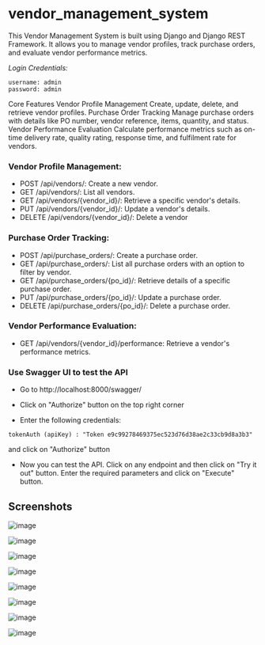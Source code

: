 # vendor_management_system
This Vendor Management System is built using Django and Django REST Framework. It allows you to manage vendor profiles, track purchase orders, and evaluate vendor performance metrics.

*Login Credentials:*
```
username: admin
password: admin
```


Core Features
Vendor Profile Management
Create, update, delete, and retrieve vendor profiles.
Purchase Order Tracking
Manage purchase orders with details like PO number, vendor reference, items, quantity, and status.
Vendor Performance Evaluation
Calculate performance metrics such as on-time delivery rate, quality rating, response time, and fulfilment rate for vendors.


###  Vendor Profile Management:

* POST /api/vendors/: Create a new vendor.
* GET /api/vendors/: List all vendors.
* GET /api/vendors/{vendor_id}/: Retrieve a specific vendor's details.
* PUT /api/vendors/{vendor_id}/: Update a vendor's details.
* DELETE /api/vendors/{vendor_id}/: Delete a vendor

### Purchase Order Tracking:

* POST /api/purchase_orders/: Create a purchase order.
* GET /api/purchase_orders/: List all purchase orders with an option to filter by
vendor.
* GET /api/purchase_orders/{po_id}/: Retrieve details of a specific purchase order.
* PUT /api/purchase_orders/{po_id}/: Update a purchase order.
* DELETE /api/purchase_orders/{po_id}/: Delete a purchase order.

###  Vendor Performance Evaluation:

* GET /api/vendors/{vendor_id}/performance: Retrieve a vendor's performance
metrics.


### Use Swagger UI to test the API

* Go to http://localhost:8000/swagger/

* Click on "Authorize" button on the top right corner

* Enter the following credentials:
```
tokenAuth (apiKey) : "Token e9c99278469375ec523d76d38ae2c33cb9d8a3b3"
```
and click on "Authorize" button

* Now you can test the API. Click on any endpoint and then click on "Try it out" button. Enter the required parameters and click on "Execute" button.

## Screenshots
![image](https://github.com/vipul-797/vendor_management_system/assets/83302716/6b806a8b-4fc2-4d21-ae19-85ec5d7884f8)


![image](https://github.com/vipul-797/vendor_management_system/assets/83302716/1ffc62fc-7331-40df-a83c-c7faabfbbb29)


![image](https://github.com/vipul-797/vendor_management_system/assets/83302716/ce974add-4e69-46fb-a263-3e02760a1977)


![image](https://github.com/vipul-797/vendor_management_system/assets/83302716/e8bbb90c-4548-43a9-b269-48cc42a8a311)


![image](https://github.com/vipul-797/vendor_management_system/assets/83302716/f22afad0-515f-47d5-a57b-abf1f66c8b79)


![image](https://github.com/vipul-797/vendor_management_system/assets/83302716/49ee5322-5920-466a-8e86-bcac0c879a16)



![image](https://github.com/vipul-797/vendor_management_system/assets/83302716/a740da20-ddc1-4277-9971-f5071ee449d3)


![image](https://github.com/vipul-797/vendor_management_system/assets/83302716/586de5c7-38be-4172-a691-5b2d35f66896)




